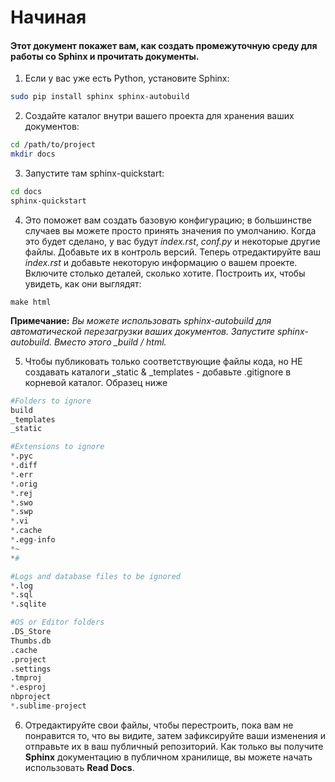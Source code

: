 <h1> Начиная </h1>
<h4> Этот документ покажет вам, как создать промежуточную среду для работы со Sphinx и прочитать документы. </h4>

1. Если у вас уже есть Python, установите Sphinx:

```bash
sudo pip install sphinx sphinx-autobuild
```

2. Создайте каталог внутри вашего проекта для хранения ваших документов:

```bash
cd /path/to/project
mkdir docs
```

3. Запустите там sphinx-quickstart:

```bash
cd docs
sphinx-quickstart
```

4. Это поможет вам создать базовую конфигурацию; в большинстве случаев вы можете просто принять значения по умолчанию. Когда это будет сделано, у вас будут *index.rst*, *conf.py* и некоторые другие файлы. Добавьте их в контроль версий. Теперь отредактируйте ваш *index.rst* и добавьте некоторую информацию о вашем проекте. Включите столько деталей, сколько хотите. Построить их, чтобы увидеть, как они выглядят:

```
make html
```

**Примечание:** *Вы можете использовать sphinx-autobuild для автоматической перезагрузки ваших документов. Запустите sphinx-autobuild. Вместо этого _build / html.*

5. Чтобы публиковать только соответствующие файлы кода, но НЕ создавать каталоги _static & _templates - добавьте .gitignore в корневой каталог. Образец ниже

```python
#Folders to ignore
build
_templates
_static

#Extensions to ignore
*.pyc
*.diff
*.err
*.orig
*.rej
*.swo
*.swp
*.vi
*.cache
*.egg-info
*~
*#

#Logs and database files to be ignored
*.log
*.sql
*.sqlite

#OS or Editor folders
.DS_Store
Thumbs.db
.cache
.project
.settings
.tmproj
*.esproj
nbproject
*.sublime-project
```

6. Отредактируйте свои файлы, чтобы перестроить, пока вам не понравится то, что вы видите, затем зафиксируйте ваши изменения и отправьте их в ваш публичный репозиторий. Как только вы получите **Sphinx** документацию в публичном хранилище, вы можете начать использовать **Read Docs**.
